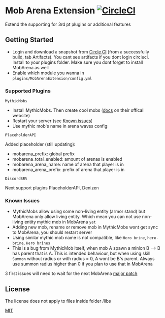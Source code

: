 # Mob Arena Extension  [![CircleCI](https://circleci.com/gh/SaitDev/MobArenaExtension/tree/master.svg?style=svg)](https://circleci.com/gh/SaitDev/MobArenaExtension/tree/master)

Extend the supporting for 3rd pt plugins or additional features

## Getting Started
* Login and download a snapshot from [Circle CI](https://circleci.com/gh/SaitDev/MobArenaExtension/tree/master) (from a successfully build, tab Artifacts). You cant see artifacts if you dont login circleci. Install to your plugins folder. Make sure you dont forget to install MobArena as well
* Enable which module you wanna in `plugins/MobArenaExtension/config.yml`


### Supported Plugins

`MythicMobs`
* Install MythicMobs. Then create cool mobs ([docs](https://mythicmobs.net/manual/) on their offical website)
* Restart your server (see [Known issues](#Known-Issues))
* Use mythic mob's name in arena waves config

`PlaceholderAPI`

Added placeholder (still updating):
* mobarena_prefix: global prefix
* mobarena_total_enabled: amount of arenas is enabled
* mobarena_arena_name: name of arena that player is in
* mobarena_arena_prefix: prefix of arena that player is in

`DiscordSRV`


Next support plugins PlaceholderAPI, Denizen

### Known Issues
* MythicMobs allow using some non-living entity (armor stand) but MobArena only allow living entity. Which mean you can not use non-living entity mythic mob in MobArena `yet`
* Adding new mob, rename or remove mob in MythicMobs wont get sync to MobArena, you should restart server
* Using similar mythic mob name is not compatible, like `Hero brine`, `hero-brine`, `Hero brines`
* This is a bug from MythicMob itself, when mob A spawn a minion B --> B has parent that is A. This is intended behaviour, but when using skill `Summon` without radius or with radius = 0, A wont be B's parent. Always use summon radius higher than 0 if you plan to use that in MobArena

3 first issues will need to wait for the next MobArena [major patch](https://github.com/garbagemule/MobArena/projects/5)


## License
The license does not apply to files inside folder /libs

[MIT](/LICENSE)
